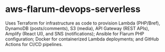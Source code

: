 # aws-flarum-devops-serverless
Uses Terraform for infrastructure as code to provision Lambda (PHP/Bref), DynamoDB (posts/comments), S3 (media), API Gateway (REST APIs), Amplify (React UI), and SNS (notifications); Ansible for Flarum PHP configuration; Docker for containerized Lambda deployments; and GitHub Actions for CI/CD pipelines.
